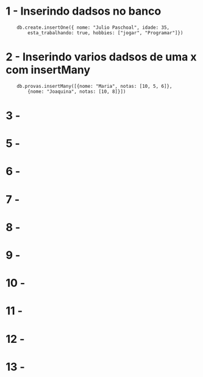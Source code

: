 # 1 - Inserindo dadsos no banco
		db.create.insertOne({ nome: "Julio Paschoal", idade: 35,
			esta_trabalhando: true, hobbies: ["jogar", "Programar"]})
# 2 - Inserindo varios dadsos de uma x com insertMany
		db.provas.insertMany([{nome: "Maria", notas: [10, 5, 6]}, 
			{nome: "Joaquina", notas: [10, 8]}])
# 3 - 

# 5 - 

# 6 - 

# 7 - 

# 8 - 

# 9 - 

# 10 - 

# 11 - 

# 12 - 

# 13 - 